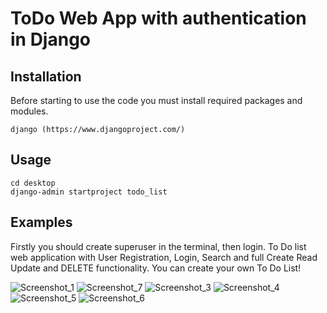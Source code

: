 # ToDo Web App with authentication in Django

## Installation
Before starting to use the code you must install required packages and modules.
```
django (https://www.djangoproject.com/)
```

## Usage
```
cd desktop
django-admin startproject todo_list
```

## Examples
Firstly you should create superuser in the terminal, then login. To Do list web application with User Registration, Login, Search and full Create Read Update and DELETE functionality. You can create your own To Do List!

![Screenshot_1](https://user-images.githubusercontent.com/74485557/150392593-89a852e2-d1fb-4ca6-bad1-ee16ebe3c8db.png)
![Screenshot_7](https://user-images.githubusercontent.com/74485557/150392784-454123a8-db30-4202-a738-aaa6cbef059d.png)
![Screenshot_3](https://user-images.githubusercontent.com/74485557/150392752-ecabe64e-91e3-44b4-9b52-b12889f1ef9d.png)
![Screenshot_4](https://user-images.githubusercontent.com/74485557/150392764-68a131e9-67e2-43a7-aede-ed0bd2c57c47.png)
![Screenshot_5](https://user-images.githubusercontent.com/74485557/150392691-2095652a-45b1-4ad1-b2f6-42ca52b49c84.png)
![Screenshot_6](https://user-images.githubusercontent.com/74485557/150392826-60054acf-a785-425c-86be-361cddfaab3e.png)
